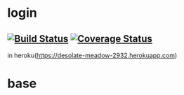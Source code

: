 # login

[![Build Status](https://travis-ci.org/ThomasLiu/login.svg?branch=master)](https://travis-ci.org/ThomasLiu/login)
[![Coverage Status](https://coveralls.io/repos/ThomasLiu/login/badge.svg?branch=master)](https://coveralls.io/r/ThomasLiu/login?branch=master)
---
in heroku(https://desolate-meadow-2932.herokuapp.com)
# base
